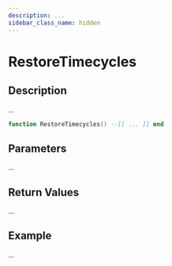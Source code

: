 ```yaml
---
description: ...
sidebar_class_name: hidden
---
```


# RestoreTimecycles

## Description

...

```lua
function RestoreTimecycles() --[[ ... ]] end
```

## Parameters

...

## Return Values

...

## Example

...

